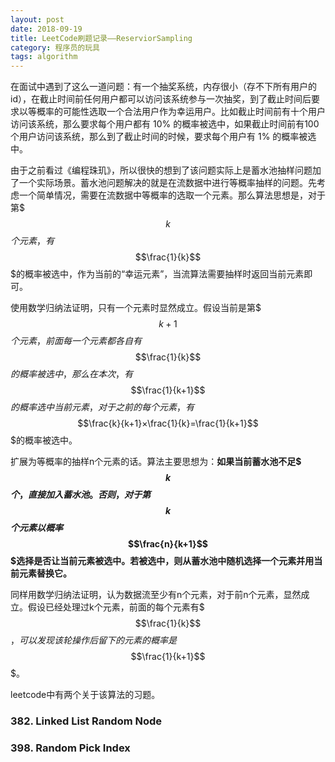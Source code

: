 ```yaml
---
layout: post
date: 2018-09-19
title: LeetCode刷题记录——ReserviorSampling
category: 程序员的玩具
tags: algorithm
---
```


在面试中遇到了这么一道问题：有一个抽奖系统，内存很小（存不下所有用户的id），在截止时间前任何用户都可以访问该系统参与一次抽奖，到了截止时间后要求以等概率的可能性选取一个合法用户作为幸运用户。比如截止时间前有十个用户访问该系统，那么要求每个用户都有 10% 的概率被选中，如果截止时间前有100个用户访问该系统，那么到了截止时间的时候，要求每个用户有 1% 的概率被选中。

由于之前看过《编程珠玑》，所以很快的想到了该问题实际上是蓄水池抽样问题加了一个实际场景。蓄水池问题解决的就是在流数据中进行等概率抽样的问题。先考虑一个简单情况，需要在流数据中等概率的选取一个元素。那么算法思想是，对于第$$$k$$$个元素，有$$$\frac{1}{k}$$$的概率被选中，作为当前的“幸运元素”，当流算法需要抽样时返回当前元素即可。

使用数学归纳法证明，只有一个元素时显然成立。假设当前是第$$$k+1$$$个元素，前面每一个元素都各自有$$$\frac{1}{k}$$$的概率被选中，那么在本次，有$$$\frac{1}{k+1}$$$的概率选中当前元素，对于之前的每个元素，有$$$\frac{k}{k+1}×\frac{1}{k}=\frac{1}{k+1}$$$的概率被选中。

扩展为等概率的抽样n个元素的话。算法主要思想为：**如果当前蓄水池不足$$$k$$$个，直接加入蓄水池。否则，对于第$$$k$$$个元素以概率$$$\frac{n}{k+1}$$$选择是否让当前元素被选中。若被选中，则从蓄水池中随机选择一个元素并用当前元素替换它。**


同样用数学归纳法证明，认为数据流至少有n个元素，对于前n个元素，显然成立。假设已经处理过k个元素，前面的每个元素有$$$\frac{1}{k}$$$，可以发现该轮操作后留下的元素的概率是$$$\frac{1}{k+1}$$$。

leetcode中有两个关于该算法的习题。

### 382. Linked List Random Node
### 398. Random Pick Index


